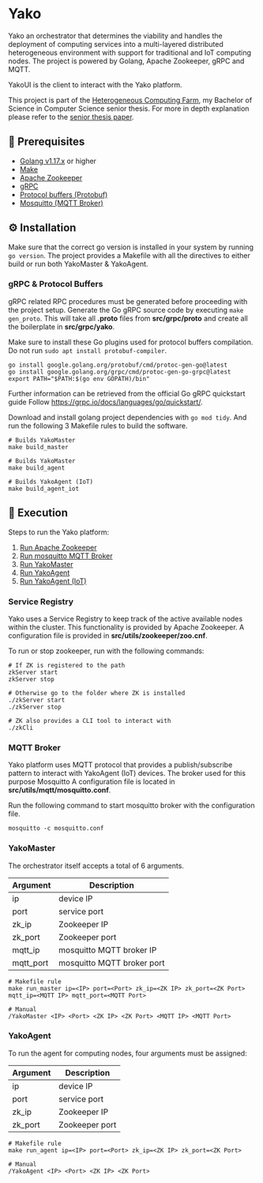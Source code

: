 # Yako
Yako an orchestrator that determines the viability and handles the deployment of computing services into a multi-layered distributed heterogeneous environment with support for traditional and IoT computing nodes.
The project is powered by Golang, Apache Zookeeper, gRPC and MQTT.

YakoUI is the client to interact with the Yako platform.

This project is part of the [Heterogeneous Computing Farm](https://github.com/JiahuiChen99/Heterogeneous-Computing-Farm), my Bachelor of Science in Computer Science senior thesis.
For more in depth explanation please refer to the [senior thesis paper](https://github.com/JiahuiChen99/Heterogeneous-Computing-Farm/blob/main/Heterogeneous%20Computing%20Farm.pdf).

## 🧰 Prerequisites

- [Golang v1.17.x](https://go.dev/) or higher
- [Make](https://www.gnu.org/software/make/manual/make.html)
- [Apache Zookeeper](https://zookeeper.apache.org/)
- [gRPC](https://grpc.io/)
- [Protocol buffers (Protobuf)](https://developers.google.com/protocol-buffers)
- [Mosquitto (MQTT Broker)](https://mosquitto.org/)

## ⚙ Installation
Make sure that the correct go version is installed in your system by running `go version`.
The project provides a Makefile with all the directives to either build or run both YakoMaster & YakoAgent.

### gRPC & Protocol Buffers
gRPC related RPC procedures must be generated before proceeding with the project setup.
Generate the Go gRPC source code by executing `make gen_proto`. 
This will take all **.proto** files from **src/grpc/proto** and create all the boilerplate in **src/grpc/yako**.

Make sure to install these Go plugins used for protocol buffers compilation. Do not run `sudo apt install protobuf-compiler`.

```shell
go install google.golang.org/protobuf/cmd/protoc-gen-go@latest
go install google.golang.org/grpc/cmd/protoc-gen-go-grpc@latest
export PATH="$PATH:$(go env GOPATH)/bin"
```

Further information can be retrieved from the official Go gRPC quickstart guide
Follow https://grpc.io/docs/languages/go/quickstart/.


Download and install golang project dependencies with `go mod tidy`. And run the following 3 Makefile rules to build the software.

```shell
# Builds YakoMaster
make build_master

# Builds YakoMaster
make build_agent

# Builds YakoAgent (IoT)
make build_agent_iot
````

## 🚀️ Execution

Steps to run the Yako platform:

1. [Run Apache Zookeeper](https://github.com/JiahuiChen99/Yako#)
2. [Run mosquitto MQTT Broker](https://github.com/JiahuiChen99/Yako#)
3. [Run YakoMaster](https://github.com/JiahuiChen99/Yako#)
4. [Run YakoAgent](https://github.com/JiahuiChen99/Yako#)
5. [Run YakoAgent (IoT)](https://github.com/JiahuiChen99/Yako#)

### Service Registry
Yako uses a Service Registry to keep track of the active available nodes within the cluster. This functionality is provided by Apache Zookeeper.
A configuration file is provided in **src/utils/zookeeper/zoo.cnf**.


To run or stop zookeeper, run with the following commands:

```shell
# If ZK is registered to the path
zkServer start
zkServer stop

# Otherwise go to the folder where ZK is installed
./zkServer start
./zkServer stop

# ZK also provides a CLI tool to interact with
./zkCli
```

### MQTT Broker
Yako platform uses MQTT protocol that provides a publish/subscribe pattern to interact with YakoAgent (IoT) devices. The broker used for this purpose Mosquitto
A configuration file is located in **src/utils/mqtt/mosquitto.conf**.

Run the following command to start mosquitto broker with the configuration file.

```shell
mosquitto -c mosquitto.conf
```

### YakoMaster
The orchestrator itself accepts a total of 6 arguments.

| Argument  | Description                |
| --------- | ---------------            |
| ip        | device IP                  |
| port      | service port               |
| zk_ip     | Zookeeper IP               |
| zk_port   | Zookeeper port             |
| mqtt_ip   | mosquitto MQTT broker IP   |
| mqtt_port | mosquitto MQTT broker port |

```shell
# Makefile rule
make run_master ip=<IP> port=<Port> zk_ip=<ZK IP> zk_port=<ZK Port> mqtt_ip=<MQTT IP> mqtt_port=<MQTT Port>

# Manual
/YakoMaster <IP> <Port> <ZK IP> <ZK Port> <MQTT IP> <MQTT Port>
```

### YakoAgent
To run the agent for computing nodes, four arguments must be assigned:

| Argument | Description    |
| -------- | -------------- |
| ip       | device IP      |
| port     | service port   |
| zk_ip    | Zookeeper IP   |
| zk_port  | Zookeeper port |

```shell
# Makefile rule
make run_agent ip=<IP> port=<Port> zk_ip=<ZK IP> zk_port=<ZK Port>

# Manual
/YakoAgent <IP> <Port> <ZK IP> <ZK Port>
```